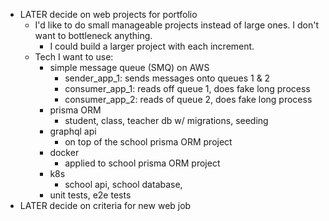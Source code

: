 - LATER decide on web projects for portfolio
	- I'd like to do small manageable projects instead of large ones. I don't want to bottleneck anything.
		- I could build a larger project with each increment.
	- Tech I want to use:
		- simple message queue (SMQ) on AWS
			- sender_app_1: sends messages onto queues 1 & 2
			- consumer_app_1: reads off queue 1, does fake long process
			- consumer_app_2: reads of queue 2, does fake long process
		- prisma ORM
			- student, class, teacher db w/ migrations, seeding
		- graphql api
			- on top of the school prisma ORM project
		- docker
			- applied to school prisma ORM project
		- k8s
			- school api, school database,
		- unit tests, e2e tests
- LATER decide on criteria for new web job
